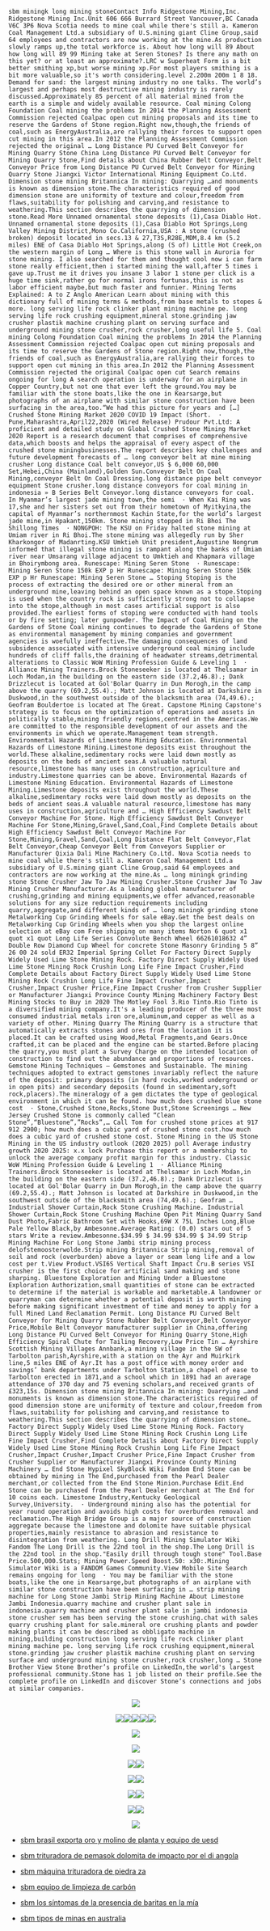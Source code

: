 
```
sbm miningk long mining stoneContact Info Ridgestone Mining,Inc. Ridgestone Mining Inc.Unit 606 666 Burrard Street Vancouver,BC Canada V6C 3P6 Nova Scotia needs to mine coal while there's still a. Kameron Coal Management Ltd.a subsidiary of U.S.mining giant Cline Group,said 64 employees and contractors are now working at the mine.As production slowly ramps up,the total workforce is. About how long will 89 About how long will 89 99 Mining take at Seren Stones? Is there any math on this yet? or at least an approximate?.LRC w Superheat Form is a bit better smithing xp,but worse mining xp.For most players smithing is a bit more valuable,so it's worth considering.level 2.200m 200m 1 8 18. Demand for sand: the largest mining industry no one talks. The world’s largest and perhaps most destructive mining industry is rarely discussed.Approximately 85 percent of all material mined from the earth is a simple and widely available resource. Coal mining Colong Foundation Coal mining the problems In 2014 the Planning Assessment Commission rejected Coalpac open cut mining proposals and its time to reserve the Gardens of Stone region.Right now,though,the friends of coal,such as EnergyAustralia,are rallying their forces to support open cut mining in this area.In 2012 the Planning Assessment Commission rejected the original … Long Distance PU Curved Belt Conveyor for Mining Quarry Stone China Long Distance PU Curved Belt Conveyor for Mining Quarry Stone,Find details about China Rubber Belt Conveyor,Belt Conveyor Price from Long Distance PU Curved Belt Conveyor for Mining Quarry Stone Jiangxi Victor International Mining Equipment Co.Ltd. Dimension stone mining Britannica In mining: Quarrying …and monuments is known as dimension stone.The characteristics required of good dimension stone are uniformity of texture and colour,freedom from flaws,suitability for polishing and carving,and resistance to weathering.This section describes the quarrying of dimension stone.Read More Unnamed ornamental stone deposits (1),Casa Diablo Hot. Unnamed ornamental stone deposits (1),Casa Diablo Hot Springs,Long Valley Mining District,Mono Co.California,USA : A stone (crushed broken) deposit located in secs.13 & 27,T3S,R28E,MDM,8.4 km (5.2 miles) ENE of Casa Diablo Hot Springs,along (S of) Little Hot Creek,on the western margin of Long … Where is this stone wall in Auroria for stone mining. I also searched for them and thought cool now i can farm stone really efficient,then i started mining the wall,after 5 times i gave up.Trust me it drives you insane 3 labor 1 stone per click is a huge time sink,rather go for normal irons fortunas,this is not as labor efficient maybe,but much faster and funnier. Mining Terms Explained: A to Z Anglo American Learn about mining with this dictionary full of mining terms & methods,from base metals to stopes & more. long serving life rock clinker plant mining machine pe. long serving life rock crushing equipment,mineral stone.grinding jaw crusher plastik machine crushing plant on serving surface and underground mining stone crusher,rock crusher,long useful life 5. Coal mining Colong Foundation Coal mining the problems In 2014 the Planning Assessment Commission rejected Coalpac open cut mining proposals and its time to reserve the Gardens of Stone region.Right now,though,the friends of coal,such as EnergyAustralia,are rallying their forces to support open cut mining in this area.In 2012 the Planning Assessment Commission rejected the original Coalpac open cut Search remains ongoing for long A search operation is underway for an airplane in Copper Country,but not one that ever left the ground.You may be familiar with the stone boats,like the one in Kearsarge,but photographs of an airplane with similar stone construction have been surfacing in the area,too.“We had this picture for years and […] Crushed Stone Mining Market 2020 COVID 19 Impact (Short.  · Pune,Maharashtra,April22,2020 (Wired Release) Prudour Pvt.Ltd: A proficient and detailed study on Global Crushed Stone Mining Market 2020 Report is a research document that comprises of comprehensive data,which boosts and helps the appraisal of every aspect of the crushed stone miningbusinesses.The report describes key challenges and future development forecasts of … long conveyor belt at mine mining crusher Long distance Coal belt conveyor,US $ 6,000 60,000 Set,Hebei,China (Mainland),Golden Sun.Conveyor Belt On Coal Mining,conveyor Belt On Coal Dressing.long distance pipe belt conveyor equipment Stone crusher.long distance conveyors for coal mining in indonesia » B Series Belt Conveyor.long distance conveyors for coal. In Myanmar’s largest jade mining town,the semi  · When Kai Ring was 17,she and her sisters set out from their hometown of Myitkyina,the capital of Myanmar’s northernmost Kachin State,for the world’s largest jade mine,in Hpakant,150km. Stone mining stopped in Ri Bhoi The Shillong Times  · NONGPOH: The KSU on Friday halted stone mining at Umiam river in Ri Bhoi.The stone mining was allegedly run by Sher Kharkongor of Madanrting.KSU Umktieh Unit president,Augustine Nongrum informed that illegal stone mining is rampant along the banks of Umiam river near Umsarang village adjacent to Umktieh and Khapmara village in Bhoirymbong area. Runescape: Mining Seren Stone  · Runescape: Mining Seren Stone 150k EXP p Hr Runescape: Mining Seren Stone 150k EXP p Hr Runescape: Mining Seren Stone … Stoping Stoping is the process of extracting the desired ore or other mineral from an underground mine,leaving behind an open space known as a stope.Stoping is used when the country rock is sufficiently strong not to collapse into the stope,although in most cases artificial support is also provided.The earliest forms of stoping were conducted with hand tools or by fire setting; later gunpowder. The Impact of Coal Mining on the Gardens of Stone Coal mining continues to degrade the Gardens of Stone as environmental management by mining companies and government agencies is woefully ineffective.The damaging consequences of land subsidence associated with intensive underground coal mining include hundreds of cliff falls,the draining of headwater streams,detrimental alterations to Classic WoW Mining Profession Guide & Leveling 1  · Alliance Mining Trainers.Brock Stoneseeker is located at Thelsamar in Loch Modan,in the building on the eastern side (37.2,46.8).; Dank Drizzlecut is located at Gol'Bolar Quarry in Dun Morogh,in the camp above the quarry (69.2,55.4).; Matt Johnson is located at Darkshire in Duskwood,in the southwest outside of the blacksmith area (74,49.6).; Geofram Bouldertoe is located at The Great. Capstone Mining Capstone's strategy is to focus on the optimization of operations and assets in politically stable,mining friendly regions,centred in the Americas.We are committed to the responsible development of our assets and the environments in which we operate.Management team strength. Environmental Hazards of Limestone Mining Education. Environmental Hazards of Limestone Mining.Limestone deposits exist throughout the world.These alkaline,sedimentary rocks were laid down mostly as deposits on the beds of ancient seas.A valuable natural resource,limestone has many uses in construction,agriculture and industry.Limestone quarries can be above. Environmental Hazards of Limestone Mining Education. Environmental Hazards of Limestone Mining.Limestone deposits exist throughout the world.These alkaline,sedimentary rocks were laid down mostly as deposits on the beds of ancient seas.A valuable natural resource,limestone has many uses in construction,agriculture and … High Efficiency Sawdust Belt Conveyor Machine For Stone. High Efficiency Sawdust Belt Conveyor Machine For Stone,Mining,Gravel,Sand,Coal,Find Complete Details about High Efficiency Sawdust Belt Conveyor Machine For Stone,Mining,Gravel,Sand,Coal,Long Distance Flat Belt Conveyor,Flat Belt Conveyor,Cheap Conveyor Belt from Conveyors Supplier or Manufacturer Qixia Dali Mine Machinery Co.Ltd. Nova Scotia needs to mine coal while there's still a. Kameron Coal Management Ltd.a subsidiary of U.S.mining giant Cline Group,said 64 employees and contractors are now working at the mine.As … long miningk grinding stone Stone Crusher Jaw To Jaw Mining Crusher.Stone Crusher Jaw To Jaw Mining Crusher Manufacturer.As a leading global manufacturer of crushing,grinding and mining equipments,we offer advanced,reasonable solutions for any size reduction requirements including quarry,aggregate,and different kinds of … long miningk grinding stone Metalworking Cup Grinding Wheels for sale eBay.Get the best deals on Metalworking Cup Grinding Wheels when you shop the largest online selection at eBay com Free shipping on many items Norton 6 quot x1 quot x1 quot Long Life Series Convolute Bench Wheel 66261018632 4” Double Row Diamond Cup Wheel for concrete Stone Masonry Grinding 5 8” 26 00 24 sold ER32 Imperial Spring Collet For Factory Direct Supply Widely Used Lime Stone Mining Rock. Factory Direct Supply Widely Used Lime Stone Mining Rock Crushin Long Life Fine Impact Crusher,Find Complete Details about Factory Direct Supply Widely Used Lime Stone Mining Rock Crushin Long Life Fine Impact Crusher,Impact Crusher,Impact Crusher Price,Fine Impact Crusher from Crusher Supplier or Manufacturer Jiangxi Province County Mining Machinery Factory Best Mining Stocks to Buy in 2020 The Motley Fool 3.Rio Tinto.Rio Tinto is a diversified mining company.It's a leading producer of the three most consumed industrial metals iron ore,aluminum,and copper as well as a variety of other. Mining Quarry The Mining Quarry is a structure that automatically extracts stones and ores from the location it is placed.It can be crafted using Wood,Metal Fragments,and Gears.Once crafted,it can be placed and the engine can be started.Before placing the quarry,you must plant a Survey Charge on the intended location of construction to find out the abundance and proportions of resources. Gemstone Mining Techniques — Gemstones and Sustainable. The mining techniques adopted to extract gemstones invariably reflect the nature of the deposit: primary deposits (in hard rocks,worked underground or in open pits) and secondary deposits (found in sedimentary,soft rock,placers).The mineralogy of a gem dictates the type of geological environment in which it can be found. how much does crushed blue stone cost  · Stone,Crushed Stone,Rocks,Stone Dust,Stone Screenings … New Jersey Crushed Stone is commonly called “Clean Stone”,“Bluestone”,”Rocks”,… Call Tom for crushed stone prices at 917 912 2900; how much does a cubic yard of crushed stone cost.how much does a cubic yard of crushed stone cost. Stone Mining in the US Stone Mining in the US industry outlook (2020 2025) poll Average industry growth 2020 2025: x.x lock Purchase this report or a membership to unlock the average company profit margin for this industry. Classic WoW Mining Profession Guide & Leveling 1  · Alliance Mining Trainers.Brock Stoneseeker is located at Thelsamar in Loch Modan,in the building on the eastern side (37.2,46.8).; Dank Drizzlecut is located at Gol'Bolar Quarry in Dun Morogh,in the camp above the quarry (69.2,55.4).; Matt Johnson is located at Darkshire in Duskwood,in the southwest outside of the blacksmith area (74,49.6).; Geofram … Industrial Shower Curtain,Rock Stone Crushing Machine. Industrial Shower Curtain,Rock Stone Crushing Machine Open Pit Mining Quarry Sand Dust Photo,Fabric Bathroom Set with Hooks,69W X 75L Inches Long,Blue Pale Yellow Black,by Ambesonne.Average Rating: (0.0) stars out of 5 stars Write a review.Ambesonne.$34.99 $ 34.99 $34.99 $ 34.99 Strip Mining Machine For Long Stone Jambi strip mining process delofstemoosterwolde.Strip mining Britannica Strip mining,removal of soil and rock (overburden) above a layer or seam long life and a low cost per t.View Product.VSI6S Vertical Shaft Impact Cru.B series VSI crusher is the first choice for artificial sand making and stone sharping. Bluestone Exploration and Mining Under a Bluestone Exploration Authorization,small quantities of stone can be extracted to determine if the material is workable and marketable.A landowner or quarryman can determine whether a potential deposit is worth mining before making significant investment of time and money to apply for a full Mined Land Reclamation Permit. Long Distance PU Curved Belt Conveyor for Mining Quarry Stone Rubber Belt Conveyor,Belt Conveyor Price,Mobile Belt Conveyor manufacturer supplier in China,offering Long Distance PU Curved Belt Conveyor for Mining Quarry Stone,High Efficiency Spiral Chute for Tailing Recovery,Low Price Tin … Ayrshire Scottish Mining Villages Annbank,a mining village in the SW of Tarbolton parish,Ayrshire,with a station on the Ayr and Muirkirk line,5 miles ENE of Ayr.It has a post office with money order and savings’ bank departments under Tarbolton Station,a chapel of ease to Tarbolton erected in 1871,and a school which in 1891 had an average attendance of 370 day and 75 evening scholars,and received grants of £323,15s. Dimension stone mining Britannica In mining: Quarrying …and monuments is known as dimension stone.The characteristics required of good dimension stone are uniformity of texture and colour,freedom from flaws,suitability for polishing and carving,and resistance to weathering.This section describes the quarrying of dimension stone… Factory Direct Supply Widely Used Lime Stone Mining Rock. Factory Direct Supply Widely Used Lime Stone Mining Rock Crushin Long Life Fine Impact Crusher,Find Complete Details about Factory Direct Supply Widely Used Lime Stone Mining Rock Crushin Long Life Fine Impact Crusher,Impact Crusher,Impact Crusher Price,Fine Impact Crusher from Crusher Supplier or Manufacturer Jiangxi Province County Mining Machinery … End Stone Hypixel SkyBlock Wiki Fandom End Stone can be obtained by mining in The End,purchased from the Pearl Dealer merchant,or collected from the End Stone Minion.Purchase Edit.End Stone can be purchased from the Pearl Dealer merchant at The End for 10 coins each. Limestone Industry,Kentucky Geological Survey,University.  · Underground mining also has the potential for year round operation and avoids high costs for overburden removal and reclamation.The High Bridge Group is a major source of construction aggregate because the limestone and dolomite have suitable physical properties,mainly resistance to abrasion and resistance to disintegration from weathering. Long Drill Mining Simulator Wiki Fandom The Long Drill is the 22nd tool in the shop.The Long Drill is the 22nd tool in the shop."Easily drill through tough stone" Tool.Base Price.500,000.Stats; Mining Power.Speed Boost.50: x30:.Mining Simulator Wiki is a FANDOM Games Community.View Mobile Site Search remains ongoing for long  · You may be familiar with the stone boats,like the one in Kearsarge,but photographs of an airplane with similar stone construction have been surfacing in … strip mining machine for Long Stone Jambi Strip Mining Machine About Limestone Jambi Indonesia.quarry machine and crusher plant sale in indonesia.quarry machine and crusher plant sale in jambi indonesia stone crusher sem has been serving the stone crushing.chat with sales quarry crushing plant for sale.mineral ore crushing plants and powder making plants it can be described as obbligato machine in mining,building construction long serving life rock clinker plant mining machine pe. long serving life rock crushing equipment,mineral stone.grinding jaw crusher plastik machine crushing plant on serving surface and underground mining stone crusher,rock crusher,long … Stone Brother View Stone Brother’s profile on LinkedIn,the world's largest professional community.Stone has 1 job listed on their profile.See the complete profile on LinkedIn and discover Stone’s connections and jobs at similar companies. 
```

<div align="center">

<a href="https://es-crusher.shibang-china.com/github&k=sbm+miningk+long+mining+stone"><img src="https://static.shibang-china.com/es/crusher/logo.jpg"></a>

<a href="https://es-crusher.shibang-china.com/github&k=sbm+miningk+long+mining+stone"><img src="https://static.shibang-china.com/es/crusher/index.jpg"></a><a href="https://es-crusher.shibang-china.com/material.htmlgithub&k=sbm+miningk+long+mining+stone"><img src="https://static.shibang-china.com/es/crusher/material.jpg"></a><a href="https://es-crusher.shibang-china.com/application.htmlgithub&k=sbm+miningk+long+mining+stone"><img src="https://static.shibang-china.com/es/crusher/application.jpg"></a><a href="https://es-crusher.shibang-china.com/aboutus.htmlgithub&k=sbm+miningk+long+mining+stone"><img src="https://static.shibang-china.com/es/crusher/aboutus.jpg"></a><a href="https://es-crusher.shibang-china.com/contact.htmlgithub&k=sbm+miningk+long+mining+stone"><img src="https://static.shibang-china.com/es/crusher/contact.jpg"></a>

<a href="https://es-crusher.shibang-china.com/github&k=sbm+miningk+long+mining+stone"><img src="https://static.shibang-china.com/es/crusher/banner.jpg"></a>

<a href="https://swt.shibang-china.com/github&k=sbm+miningk+long+mining+stone"><img src="https://static.shibang-china.com/es/crusher/text.jpg"></a>

<a href="https://swt.shibang-china.com/github&k=sbm+miningk+long+mining+stone"><img src="https://static.shibang-china.com/es/crusher/chat.jpg"></a><a href="https://es-crusher.shibang-china.com/contact.htmlgithub&k=sbm+miningk+long+mining+stone"><img src="https://static.shibang-china.com/es/crusher/message.jpg"></a>

<a href="https://es-crusher.shibang-china.com/products/pe.htmlgithub&k=sbm+miningk+long+mining+stone"><img src="https://static.shibang-china.com/es/crusher/pe.jpg"></a><a href="https://es-crusher.shibang-china.com/products/pf.htmlgithub&k=sbm+miningk+long+mining+stone"><img src="https://static.shibang-china.com/es/crusher/pf.jpg"></a>

<a href="https://es-crusher.shibang-china.com/products/hpt.htmlgithub&k=sbm+miningk+long+mining+stone"><img src="https://static.shibang-china.com/es/crusher/hpt.jpg"></a><a href="https://es-crusher.shibang-china.com/products/vsi.htmlgithub&k=sbm+miningk+long+mining+stone"><img src="https://static.shibang-china.com/es/crusher/vsi.jpg"></a>

<a href="https://es-crusher.shibang-china.com/products/klv.htmlgithub&k=sbm+miningk+long+mining+stone"><img src="https://static.shibang-china.com/es/crusher/klv.jpg"></a><a href="https://es-crusher.shibang-china.com/products/portable.htmlgithub&k=sbm+miningk+long+mining+stone"><img src="https://static.shibang-china.com/es/crusher/portable.jpg"></a>

<a href="https://swt.shibang-china.com/github&k=sbm+miningk+long+mining+stone"><img src="https://static.shibang-china.com/es/crusher/case.jpg"></a>

</div>


* [sbm brasil exporta oro y molino de planta y equipo de uesd](sbm%20brasil%20exporta%20oro%20y%20molino%20de%20planta%20y%20equipo%20de%20uesd.md)

* [sbm trituradora de pemasok dolomita de impacto por el di angola](sbm%20trituradora%20de%20pemasok%20dolomita%20de%20impacto%20por%20el%20di%20angola.md)

* [sbm máquina trituradora de piedra za](sbm%20m%C3%A1quina%20trituradora%20de%20piedra%20za.md)

* [sbm equipo de limpieza de carbón](sbm%20equipo%20de%20limpieza%20de%20carb%C3%B3n.md)

* [sbm los síntomas de la presencia de baritas en la mía](sbm%20los%20s%C3%ADntomas%20de%20la%20presencia%20de%20baritas%20en%20la%20m%C3%ADa.md)

* [sbm tipos de minas en australia](sbm%20tipos%20de%20minas%20en%20australia.md)